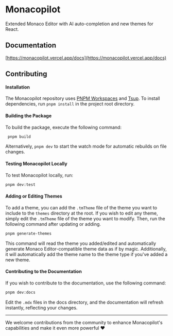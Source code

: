 # Monacopilot

Extended Monaco Editor with AI auto-completion and new themes for React.

## Documentation

[https://monacopilot.vercel.app/docs](https://monacopilot.vercel.app/docs)

## Contributing

#### Installation

The Monacopilot repository uses [PNPM Workspaces](https://pnpm.io/workspaces) and [Tsup](https://tsup.egoist.dev/). To install dependencies, run `pnpm install` in the project root directory.

#### Building the Package

To build the package, execute the following command:

```bash
 pnpm build
```

Alternatively, `pnpm dev` to start the watch mode for automatic rebuilds on file changes.

#### Testing Monacopilot Locally

To test Monacopilot locally, run:

```bash
pnpm dev:test
```

#### Adding or Editing Themes

To add a theme, you can add the `.tmTheme` file of the theme you want to include to the `themes` directory at the root. If you wish to edit any theme, simply edit the `.tmTheme` file of the theme you want to modify. Then, run the following command after updating or adding.

```bash
pnpm generate-themes
```

This command will read the theme you added/edited and automatically generate Monaco Editor-compatible theme data as if by magic. Additionally, it will automatically add the theme name to the theme type if you've added a new theme.

#### Contributing to the Documentation

If you wish to contribute to the documentation, use the following command:

```bash
pnpm dev:docs
```

Edit the `.mdx` files in the docs directory, and the documentation will refresh instantly, reflecting your changes.

---

We welcome contributions from the community to enhance Monacopilot's capabilities and make it even more powerful ❤️
